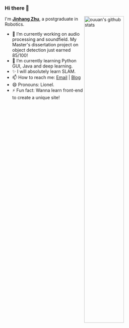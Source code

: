 ### Hi there 👋


<img align="right" alt="ouuan's github stats" width="50%" src="https://github-readme-stats.vercel.app/api?username=jinhangzhu&show_icons=true">

I'm [**Jinhang Zhu**](https://github.com/JinhangZhu), a postgraduate in Robotics.

- 🔭 I’m currently working on audio processing and soundfield. My Master's dissertation project on object detection just earned 85/100!
- 🌱 I’m currently learning Python GUI, Java and deep learning.
- ✨ I will absolutely learn SLAM.
- 📫 How to reach me: [Email](mailto:jinhang.d.zhu@gmail.com) | [Blog](https://www.jinhang.work/)
- 😄 Pronouns: Lionel.
- ⚡ Fun fact: Wanna learn front-end to create a unique site!

